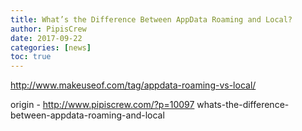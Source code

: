```yaml
---
title: What’s the Difference Between AppData Roaming and Local?
author: PipisCrew
date: 2017-09-22
categories: [news]
toc: true
---
```


http://www.makeuseof.com/tag/appdata-roaming-vs-local/

origin - http://www.pipiscrew.com/?p=10097 whats-the-difference-between-appdata-roaming-and-local